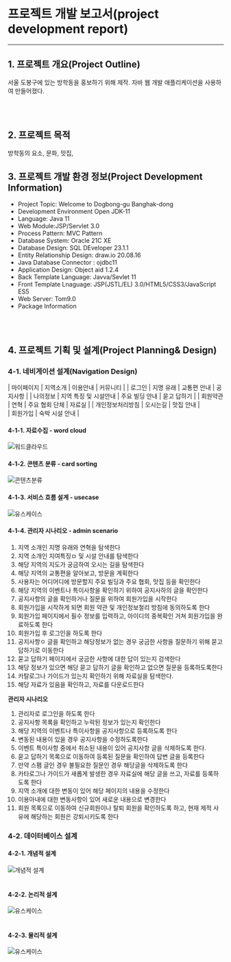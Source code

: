 # 프로젝트 개발 보고서(project development report)
--------------------------------
## 1. 프로젝트 개요(Project Outline)
서울 도봉구에 있는 방학동을 홍보하기 위해 제작. 자바 웹 개발 애플리케이션을 사용하여 만들어졌다.



<br><br>

## 2. 프로젝트 목적
방학동의 요소, 문화, 맛집, 

## 3. 프로젝트 개발 환경 정보(Project Development Information)
- Project Topic: Welcome to Dogbong-gu Banghak-dong
- Development Environment Open JDK-11
- Language: Java 11
- Web Module:JSP/Servlet 3.0
- Process Pattern: MVC Pattern
- Database System: Oracle 21C XE
- Database Design: SQL DEveloper 23.1.1
- Entity Relationship Design: draw.io 20.08.16
- Java Database Connector : ojdbc11
- Application Design: Object aid 1.2.4
- Back Template Language: Javva/Sevlet 11
- Front Template Lnaguage: JSP(JSTL/EL) 3.0/HTML5/CSS3/JavaScript ES5
- Web Server: Tom9.0
- Package Information 

<br><br>

## 4. 프로젝트 기획 및 설계(Project Planning& Design)

### 4-1. 네비게이션 설계(Navigation Design)
| 마이페이지 | 지역소개 | 이용안내 | 커뮤니티 |
| 로그인 | 지명 유래 | 교통편 안내 | 공지사항 |
| 나의정보	| 지역 특징 및 시설안내	| 주요 빌딩 안내 |	묻고 답하기 |
| 회원약관 |	연혁 |	주요 협회 단체 |	자료실 |
| 개인정보처리방침 |	오시는길	| 맛집 안내 |	 
| 회원가입	| 	숙박 시설 안내	|
#### 4-1-1. 자료수집 - word cloud
![워드클라우드](./design/wordcloud2.png)
#### 4-1-2.  콘텐츠 분류 - card sorting
![콘텐츠분류](./design/cardSorting.png)
#### 4-1-3. 서비스 흐름 설계 - usecase
![유스케이스](./design/flow.png)
#### 4-1-4. 관리자 시나리오 - admin scenario

1. 지역 소개인 지명 유래와 연혁을 탐색한다
2. 지역 소개인 지여특징ㅁ 및 시설 안내를 탐색한다
3. 해당 지역의 지도가 궁금하여 오시는 길을 탐색한다
4. 해당 지역의 교통편을 알아보고, 방문을 계획한다
5. 사용자는 어디어디에 방문할지 주요 빌딩과 주요 협회, 맛집 등을 확인한다
6. 해당 지역의 이벤트나 특이사항을 확인하기 위하여 공지사하의 글을 확인한다
7. 공지사항의 글을 확인하거나 질문을 위하여 회원가입을 시작한다
8. 회원가입을 시작하게 되면 회원 약관 및 개인정보철리 방침에 동의하도록 한다
9.  회원가입 페이지에서 필수 정보를 입력하고, 아이디의 중복확인 거쳐 회원가입을 완료하도록 한다
10. 회원가입 후 로그인을 하도록 한다
11. 공지사항ㅇ 글을 확인하고 해당정보가 없는 경우 궁금한 사항을 질문하기 위해 묻고 답하기로 이동한다
12. 묻고 답하기 페이지에서 궁금한 사항에 대한 답이 있는지 검색한다
13. 해당 정보가 있으면 해당 묻고 답하기 글을 확인하고 없으면 질문을 등록하도록한다
14. 카탈로그나 가이드가 있는지 확인하기 위해 자료실을 탐색한다.
15. 해당 자료가 있음을 확인하고, 자료를 다운로드한다

**관리자 시나리오**
1. 관리자로 로그인을 하도록 한다
2. 공지사항 목록을 확인하고 누락된 정보가 있는지 확인한다
3. 해당 지역의 이벤트나 특이사항을 공지사항으로 등록하도록 한다
4. 변동된 내용이 있을 경우 공지사항을 수정하도록한다
5. 이벤트 특이사항 중에서 취소된 내용이 있어 공지사항 글을 삭제하도록 한다.
6. 묻고 답하기 목록으로 이동하여 등록된 질문을 확인하여 답변 글을 등록한다
7. 만약 스팸 글인 경우 불필요한 질문인 경우 해당글을 삭제하도록 한다
8. 카타로그나 가이드가 새롭게 발생한 경우 자료실에 해당 글을 쓰고, 자료를 등록하도록 한다
9. 지역 소개에 대한 변동이 있어 해당 페이지의 내용을 수정한다
10. 이용아내에 대한 변동사항이 있어 새로운 내용으로 변경한다
11. 회원 목록으로 이동하여 신규회원이나 탈퇴 회원을 확인하도록 하고,
현재 제적 사유에 해당하는 회원은 강퇴시키도록 한다
 
### 4-2. 데이터베이스 설계

#### 4-2-1. 개념적 설계
![개념적 설계](./design/info_erd.drawio.png)
<br><br>

#### 4-2-2. 논리적 설계
![유스케이스](./design/logic_erd.drawio.png)
<br><br>

#### 4-2-3. 물리적 설계
![유스케이스](./design/usecase.png)
